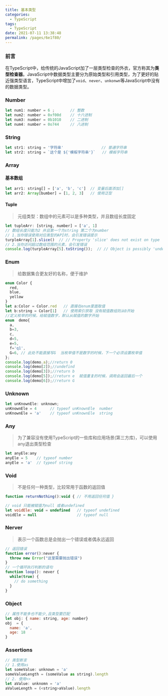 ```yaml
---
title: 基本类型
categories:
  - TypeScript
tags:
  - TypeScript
date: 2021-07-11 13:38:48
permalink: /pages/6e1f80/
---
```

### 前言

在TypeScript中，给传统的JavaScript加了一层类型检查的外衣，官方称其为**类型检查器**。JavaScript中数据类型主要分为原始类型和引用类型，为了更好的贴近强类型语言，TypeScript中增加了`void`、`never`、`unkonwn`等JavaScript中没有的数据类型。

### Number

```js
let num1: number = 6 ;       // 整数
let num2: number = 0xf00d    // 十六进制
let num3: number = 0b1010    // 二进制
let num4: number = 0o744     // 八进制
```

### String

```js
let str1: string = '字符串'                 // 普通字符串
let str2: string = `这个是 ${'模板字符串'}`   // 模板字符串
```

### Array

#### 基本数组

```js
let arr1: string[] = ['a', 'b', 'c']  // 变量后面添加[]
let arr2: Array[bumber] = [1, 2, 3]   // 使用泛型

```

#### Tuple

> 元组类型：数组中的元素可以是多种类型，并且数组长度固定

```js
let tupleArr: [string, number] = ['a', 1]
// 数组长度只能为2 并且第一个为string 第二个为number
// 1.当你错误使用对应类型的API时，会引发错误提示
turpleArray[1].slice()  // // Property 'slice' does not exist on type 'number'
// 2.当你访问超过数组范围的元素，会引发错误
console.log(turpleArray[5].toString());  // // Object is possibly 'undefined'

```

### Enum

> 给数据集合更友好的名称，便于维护

```js
enum Color {
  red,
  blue,
  yellow
}
let a:Color = Color.red   // 直接在enum里面取值
let b:string = Color[1]   // 使用索引获取 没有赋值数组则从0开始
//定义枚举的时候，给赋值数字，默认从赋值的数字开始
enum  demo{
  a,
  b=3,
  c,
  d=5,
  e=5,
  f='q1',
  G=6, // 此处不能直接写G  当枚举值不是数字的时候，下一个必须设置枚举值
};
console.log(demo.a);//return 0
console.log(demo[2]);//undefind
console.log(demo[3]);//return b
console.log(demo[5]);//return e  赋值重复的时候，调用会返回最后一个
console.log(demo[6]);//return G
```

### Unknown

```js
let unKnownEle: unknown;
unKnownEle = 4      // typeof unKnownEle  number
unKnownEle = 'a'    // typeof unKnownEle  string
```

### Any

> 为了兼容没有使用TypeScript的一些库和应用场景(第三方库)，可以使用any退出类型检查

```js
let anyEle:any
anyEle = 5    // typeof number
anyEle = 'a'  // typeof string
```

### Void

> 不是任何一种类型，比较常用于函数的返回值

```js
function returnNothing():void { // 不用返回任何值 }

// void 只能被赋值为null 或者undefined
let voidEle: void = undefined   // typeof undefined
voidEle = null                  // typeof null
```

### Nerver

> 表示一个函数总是会抛出一个错误或者偶永远返回

```js
// 返回错误
function error():never {
  throw new Error("这里需要抛出错误")
}
// 一个循环执行判断的语句
function loop(): never {
  while(true) {
    // do something
  }
}
```

### Object

```js
// 属性不能多也不能少,且类型要匹配
let obj: { name: string, age: number}
obj  = {
  name: 'a',
  age: 18
}
```

### Assertions

```js
// 类型断言
// 1.使用as
let someValue: unknown = 'a'
someValueLength = (someValue as string).length
// 2. 使用<>
let aValue: unknomn = 'a'
aValueLength = (<string>aValue).length

```
